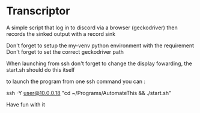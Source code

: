 # Transcriptor
A simple script that log in to discord via a browser (geckodriver) then records the sinked output with a record sink  

Don't forget to setup the my-venv python environment with the requirement
Don't forget to set the correct geckodriver path

When launching from ssh don't forget to change the display fowarding, the start.sh should do this itself

to launch the program from one ssh command you can :

ssh -Y user@10.0.0.18 "cd ~/Programs/AutomateThis && ./start.sh"

Have fun with it
